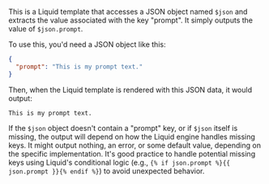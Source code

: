 This is a Liquid template that accesses a JSON object named `$json` and extracts the value associated with the key "prompt".  It simply outputs the value of `$json.prompt`.

To use this, you'd need a JSON object like this:

```json
{
  "prompt": "This is my prompt text."
}
```

Then, when the Liquid template is rendered with this JSON data, it would output:

```
This is my prompt text.
```

If the `$json` object doesn't contain a "prompt" key, or if `$json` itself is missing, the output will depend on how the Liquid engine handles missing keys.  It might output nothing, an error, or some default value, depending on the specific implementation.  It's good practice to handle potential missing keys using Liquid's conditional logic (e.g., `{% if json.prompt %}{{ json.prompt }}{% endif %}`) to avoid unexpected behavior.

